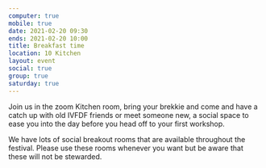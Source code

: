 ```yaml
---
computer: true
mobile: true
date: 2021-02-20 09:30
ends: 2021-02-20 10:00
title: Breakfast time
location: 10 Kitchen
layout: event
social: true
group: true
saturday: true
---
```

Join us in the zoom Kitchen room, bring your brekkie and come and have a catch up with old IVFDF friends or meet someone new, a social space to ease you into the day before you head off to your first workshop.

We have lots of social breakout rooms that are available throughout the festival. Please use these rooms whenever you want but be aware that these will not be stewarded. 
